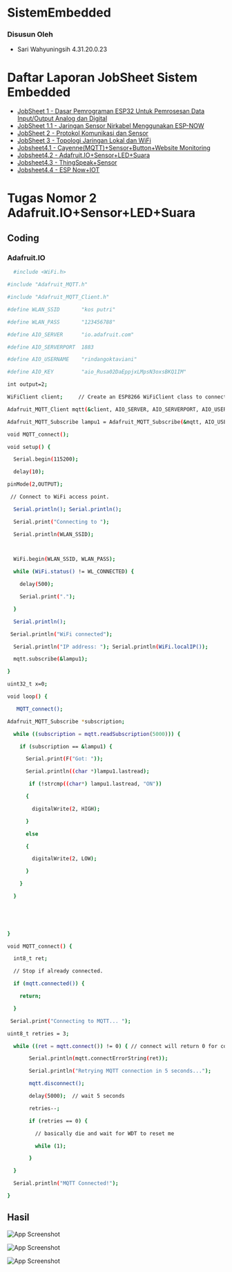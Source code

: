 # SistemEmbedded
### Disusun Oleh
- Sari Wahyuningsih 4.31.20.0.23

# Daftar Laporan JobSheet Sistem Embedded

- [JobSheet 1 - Dasar Pemrograman ESP32 Untuk Pemrosesan Data Input/Output Analog dan Digital](https://github.com/sariwhyu/JobSheet1)
- [JobSheet 1.1 - Jaringan Sensor Nirkabel Menggunakan ESP-NOW](https://github.com/sariwhyu/JobSheet1.1)
- [JobSheet 2 - Protokol Komunikasi dan Sensor](https://github.com/sariwhyu/JobSheet2)
- [JobSheet 3 - Topologi Jaringan Lokal dan WiFi](https://github.com/sariwhyu/JobSheet3)
- [Jobsheet4.1 - Cayenne(MQTT)+Sensor+Button+Website Monitoring](https://github.com/sariwhyu/TugasNo1)
- [Jobsheet4.2 - Adafruit.IO+Sensor+LED+Suara](https://github.com/sariwhyu/TugasNo2)
- [Jobsheet4.3 - ThingSpeak+Sensor](https://github.com/sariwhyu/TugasNo3)
- [Jobsheet4.4 - ESP Now+IOT](https://github.com/sariwhyu/TugasNo4)


# Tugas Nomor 2 Adafruit.IO+Sensor+LED+Suara

## Coding

### Adafruit.IO

```bash
  #include <WiFi.h>

#include "Adafruit_MQTT.h"

#include "Adafruit_MQTT_Client.h"

#define WLAN_SSID       "kos putri"

#define WLAN_PASS       "123456788"

#define AIO_SERVER      "io.adafruit.com"

#define AIO_SERVERPORT  1883                  

#define AIO_USERNAME    "rindangoktaviani"

#define AIO_KEY         "aio_Rusa02DaEppjxLMpsN3oxsBKQ1IM"

int output=2;

WiFiClient client;     // Create an ESP8266 WiFiClient class to connect to the MQTT server.

Adafruit_MQTT_Client mqtt(&client, AIO_SERVER, AIO_SERVERPORT, AIO_USERNAME, AIO_KEY);        // Setup the MQTT client class by passing in the WiFi client and MQTT server and login details.

Adafruit_MQTT_Subscribe lampu1 = Adafruit_MQTT_Subscribe(&mqtt, AIO_USERNAME "/feeds/lampu1");

void MQTT_connect();

void setup() {

  Serial.begin(115200);

  delay(10);

pinMode(2,OUTPUT);

 // Connect to WiFi access point.

  Serial.println(); Serial.println();

  Serial.print("Connecting to ");

  Serial.println(WLAN_SSID);

 

  WiFi.begin(WLAN_SSID, WLAN_PASS);

  while (WiFi.status() != WL_CONNECTED) {

    delay(500);

    Serial.print(".");

  }

  Serial.println();

 Serial.println("WiFi connected");

  Serial.println("IP address: "); Serial.println(WiFi.localIP());

  mqtt.subscribe(&lampu1);

}

uint32_t x=0;

void loop() {

   MQTT_connect();

Adafruit_MQTT_Subscribe *subscription;

  while ((subscription = mqtt.readSubscription(5000))) {

    if (subscription == &lampu1) {

      Serial.print(F("Got: "));

      Serial.println((char *)lampu1.lastread);

       if (!strcmp((char*) lampu1.lastread, "ON"))

      {

        digitalWrite(2, HIGH);

      }

      else

      {

        digitalWrite(2, LOW);

      }

    }

  }

 

 

}

void MQTT_connect() {

  int8_t ret;

  // Stop if already connected.

  if (mqtt.connected()) {

    return;

  }

 Serial.print("Connecting to MQTT... ");

uint8_t retries = 3;

  while ((ret = mqtt.connect()) != 0) { // connect will return 0 for connected

       Serial.println(mqtt.connectErrorString(ret));

       Serial.println("Retrying MQTT connection in 5 seconds...");

       mqtt.disconnect();

       delay(5000);  // wait 5 seconds

       retries--;

       if (retries == 0) {

         // basically die and wait for WDT to reset me

         while (1);

       }

  }

  Serial.println("MQTT Connected!");

}

```

## Hasil

![App Screenshot](https://github.com/sariwhyu/TugasNo2/blob/main/WhatsApp%20Image%202023-01-03%20at%2018.55.30.jpeg)

![App Screenshot](https://github.com/sariwhyu/TugasNo2/blob/main/WhatsApp%20Image%202023-01-03%20at%2018.56.04.jpeg)

![App Screenshot](https://github.com/sariwhyu/TugasNo2/blob/main/WhatsApp%20Image%202023-01-03%20at%2021.14.48.jpeg)
